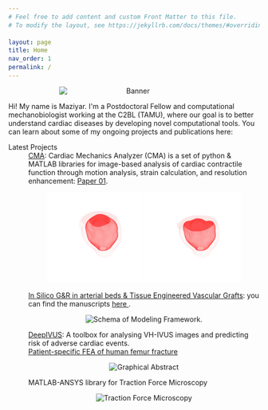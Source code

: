 ```yaml
---
# Feel free to add content and custom Front Matter to this file.
# To modify the layout, see https://jekyllrb.com/docs/themes/#overriding-theme-defaults

layout: page
title: Home
nav_order: 1
permalink: /
---
```


<p align="center" style="text-align: center;">   
    <img src="https://github.com/Maziyark/maziyark.github.io/blob/gh-pages/assets/LinkedIn_banner_01.png" alt="Banner" class="center" style="width: 50vw; min-width: 300px;"> 
</p>

Hi! My name is Maziyar. I'm a Postdoctoral Fellow and computational mechanobiologist working at the C2BL (TAMU), where our goal is to better understand cardiac diseases by developing novel computational tools.
You can learn about some of my ongoing projects and publications here:


<dl>
  <dt>Latest Projects</dt>
    <dd>
    <a href="https://github.com/mzyrke/CMA/">CMA</a>: Cardiac Mechanics Analyzer (CMA) is a set of python & MATLAB libraries for image-based analysis of cardiac contractile function through motion analysis, strain calculation, and resolution enhancement: <a href="https://link.springer.com/chapter/10.1007/978-3-030-78710-3_27">Paper 01</a>.
    <p align="center" style="text-align: center;">   
    <img src="https://raw.githubusercontent.com/mzyrke/mzyrke/main/assets/Mouse_Left_Ventricle_Endocardium_03.gif" alt="Mouse Left Ventricle." class="center" style="width: 20vw; min-width: 50px;"> 
    <img src="https://raw.githubusercontent.com/mzyrke/mzyrke/main/assets/Mouse_Left_Ventricle_Endocardium_04.gif" alt="Mouse Left Ventricle." class="center" style="width: 20vw; min-width: 50px;"> 
</p>
  </dd>
  <dd>
    <a href="https://maziyark.github.io/InSilico_TEVG/">In Silico  G&R in arterial beds & Tissue Engineered Vascular Grafts</a>: you can find the manuscripts <a href="https://www.liebertpub.com/doi/full/10.1089/ten.tec.2019.0103">here  </a>.
    <p align="center" style="text-align: center;">
    <img src="https://maziyark.github.io/assets/mk_papers_3_1.jpg" alt="Schema of Modeling Framework." class="center" style="width: 40vw; min-width: 100px;">
    </p>
  </dd>
  <dd>
    <a href="https://maziyark.github.io/DeepIVUS/">DeepIVUS</a>: A toolbox for analysing VH-IVUS images and predicting risk of adverse cardiac events.
  </dd>

  <dd>
    <a href="https://www.ncbi.nlm.nih.gov/pubmed/24735974">Patient-specific FEA of human femur fracture</a>
    <p align="center" style="text-align: center;">
    <img src="https://maziyark.github.io/assets/mk_papers_1_1.jpg" alt="Graphical Abstract" class="center" style="width: 40vw; min-width: 100px;">
    </p>
    <a>MATLAB-ANSYS library for Traction Force Microscopy</a>
    <p align="center" style="text-align: center;">
    <img src="https://maziyark.github.io/assets/mk_papers_4_1.jpg" alt="Traction Force Microscopy" class="center" style="width: 30vw; min-width: 100px;">
    </p>
  </dd>


</dl>

